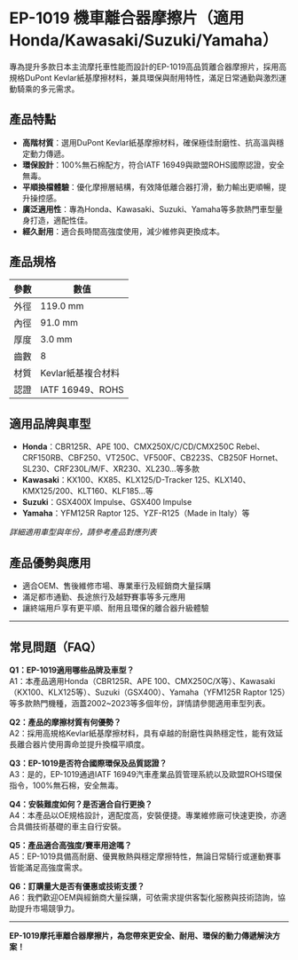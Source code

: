 # EP-1019 機車離合器摩擦片（適用Honda/Kawasaki/Suzuki/Yamaha）

專為提升多款日本主流摩托車性能而設計的EP-1019高品質離合器摩擦片，採用高規格DuPont Kevlar紙基摩擦材料，兼具環保與耐用特性，滿足日常通勤與激烈運動騎乘的多元需求。

## 產品特點

- **高階材質**：選用DuPont Kevlar紙基摩擦材料，確保極佳耐磨性、抗高溫與穩定動力傳遞。
- **環保設計**：100%無石棉配方，符合IATF 16949與歐盟ROHS國際認證，安全無毒。
- **平順換檔體驗**：優化摩擦層結構，有效降低離合器打滑，動力輸出更順暢，提升操控感。
- **廣泛適用性**：專為Honda、Kawasaki、Suzuki、Yamaha等多款熱門車型量身打造，適配性佳。
- **經久耐用**：適合長時間高強度使用，減少維修與更換成本。

## 產品規格

| 參數        | 數值              |
|------------|------------------|
| 外徑       | 119.0 mm         |
| 內徑       | 91.0 mm          |
| 厚度       | 3.0 mm           |
| 齒數       | 8                |
| 材質       | Kevlar紙基複合材料 |
| 認證       | IATF 16949、ROHS |

## 適用品牌與車型

- **Honda**：CBR125R、APE 100、CMX250X/C/CD/CMX250C Rebel、CRF150RB、CBF250、VT250C、VF500F、CB223S、CB250F Hornet、SL230、CRF230L/M/F、XR230、XL230…等多款
- **Kawasaki**：KX100、KX85、KLX125/D-Tracker 125、KLX140、KMX125/200、KLT160、KLF185…等
- **Suzuki**：GSX400X Impulse、GSX400 Impulse
- **Yamaha**：YFM125R Raptor 125、YZF-R125（Made in Italy）等

*詳細適用車型與年份，請參考產品對應列表*

## 產品優勢與應用

- 適合OEM、售後維修市場、專業車行及經銷商大量採購
- 滿足都市通勤、長途旅行及越野賽事等多元應用
- 讓終端用戶享有更平順、耐用且環保的離合器升級體驗

---

## 常見問題（FAQ）

**Q1：EP-1019適用哪些品牌及車型？**  
A1：本產品適用Honda（CBR125R、APE 100、CMX250C/X等）、Kawasaki（KX100、KLX125等）、Suzuki（GSX400）、Yamaha（YFM125R Raptor 125）等多款熱門機種，涵蓋2002~2023等多個年份，詳情請參閱適用車型列表。

**Q2：產品的摩擦材質有何優勢？**  
A2：採用高規格Kevlar紙基摩擦材料，具有卓越的耐磨性與熱穩定性，能有效延長離合器片使用壽命並提升換檔平順度。

**Q3：EP-1019是否符合國際環保及品質認證？**  
A3：是的，EP-1019通過IATF 16949汽車產業品質管理系統以及歐盟ROHS環保指令，100%無石棉，安全無毒。

**Q4：安裝難度如何？是否適合自行更換？**  
A4：本產品以OE規格設計，適配度高，安裝便捷。專業維修廠可快速更換，亦適合具備技術基礎的車主自行安裝。

**Q5：產品適合高強度/賽車用途嗎？**  
A5：EP-1019具備高耐磨、優異散熱與穩定摩擦特性，無論日常騎行或運動賽事皆能滿足高強度需求。

**Q6：訂購量大是否有優惠或技術支援？**  
A6：我們歡迎OEM與經銷商大量採購，可依需求提供客製化服務與技術諮詢，協助提升市場競爭力。

---

**EP-1019摩托車離合器摩擦片，為您帶來更安全、耐用、環保的動力傳遞解決方案！**
